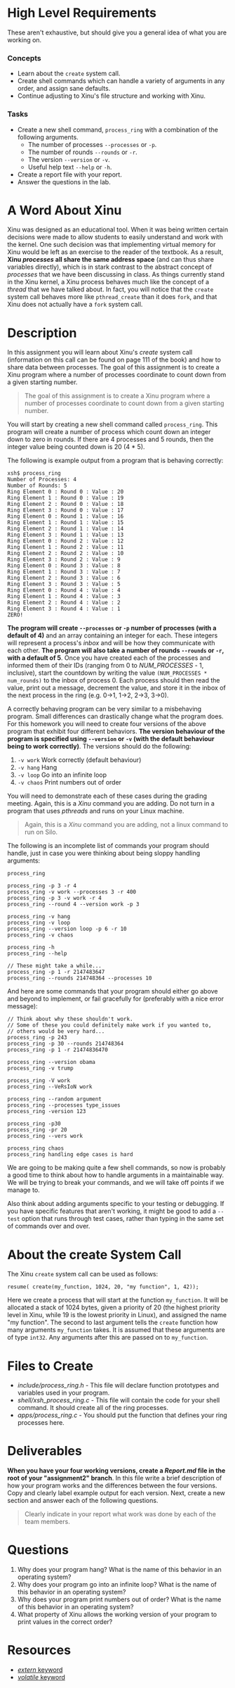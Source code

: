 # High Level Requirements
These aren't exhaustive, but should give you a general idea of what you are working on.

### Concepts
* Learn about the `create` system call.
* Create shell commands which can handle a variety of arguments in any order, and assign sane defaults.
* Continue adjusting to Xinu's file structure and working with Xinu.

### Tasks
* Create a new shell command, `process_ring` with a combination of the following arguments.
  * The number of processes `--processes` or `-p`.
  * The number of rounds `--rounds` or `-r`.
  * The version `--version` or `-v`.
  * Useful help text `--help` or `-h`.
* Create a report file with your report.
* Answer the questions in the lab.

# A Word About Xinu

Xinu was designed as an educational tool.  When it was being written certain decisions were made to allow students to easily understand and work with the kernel.  One such decision was that implementing virtual memory for Xinu would be left as an exercise to the reader of the textbook.  As a result, **Xinu _processes_ all share the same address space** (and can thus share variables directly), which is in stark contrast to the abstract concept of _processes_ that we have been discussing in class.  As things currently stand in the Xinu kernel, a Xinu process behaves much like the concept of a _thread_ that we have talked about.  In fact, you will notice that the `create` system call behaves more like `pthread_create` than it does `fork`, and that Xinu does not actually have a `fork` system call.

# Description

In this assignment you will learn about Xinu's *create* system call (information on this call can be found on page 111 of the book) and how to share data between processes.  The goal of this assignment is to create a Xinu program where a number of processes coordinate to count down from a given starting number.

> The goal of this assignment is to create a Xinu program where a number of processes coordinate to count down from a given starting number.

You will start by creating a new shell command called `process_ring`.  This program will create a number of process which count down an integer down to zero in rounds.  If there are 4 processes and 5 rounds, then the integer value being counted down is 20 (4 \* 5).

The following is example output from a program that is behaving correctly:

```
xsh$ process_ring
Number of Processes: 4
Number of Rounds: 5
Ring Element 0 : Round 0 : Value : 20
Ring Element 1 : Round 0 : Value : 19
Ring Element 2 : Round 0 : Value : 18
Ring Element 3 : Round 0 : Value : 17
Ring Element 0 : Round 1 : Value : 16
Ring Element 1 : Round 1 : Value : 15
Ring Element 2 : Round 1 : Value : 14
Ring Element 3 : Round 1 : Value : 13
Ring Element 0 : Round 2 : Value : 12
Ring Element 1 : Round 2 : Value : 11
Ring Element 2 : Round 2 : Value : 10
Ring Element 3 : Round 2 : Value : 9
Ring Element 0 : Round 3 : Value : 8
Ring Element 1 : Round 3 : Value : 7
Ring Element 2 : Round 3 : Value : 6
Ring Element 3 : Round 3 : Value : 5
Ring Element 0 : Round 4 : Value : 4
Ring Element 1 : Round 4 : Value : 3
Ring Element 2 : Round 4 : Value : 2
Ring Element 3 : Round 4 : Value : 1
ZERO!
```

**The program will create `--processes` or `-p` number of processes (with a default of 4)** and an array containing an integer for each.  These integers will represent a process's _inbox_ and will be how they communicate with each other.  **The program will also take a number of rounds `--rounds` or `-r`, with a default of 5**.  Once you have created each of the processes and informed them of their IDs (ranging from 0 to _NUM_PROCESSES_ - 1, inclusive), start the countdown by writing the value `(NUM_PROCESSES * num_rounds)` to the inbox of process 0.  Each process should then read the value, print out a message, decrement the value, and store it in the inbox of the next process in the ring (e.g. 0->1, 1->2, 2->3, 3->0).

A correctly behaving program can be very similar to a misbehaving program.  Small differences can drastically change what the program does.  For this homework you will need to create four versions of the above program that exhibit four different behaviors.  **The version behaviour of the program is specified using `--version` or `-v` (with the default behaviour being to work correctly)**.  The versions should do the following:

1. `-v work` Work correctly (default behaviour)
2. `-v hang` Hang
3. `-v loop` Go into an infinite loop
4. `-v chaos` Print numbers out of order

You will need to demonstrate each of these cases during the grading meeting.  Again, this is a *Xinu* command you are adding.  Do not turn in a program that uses _pthreads_ and runs on your Linux machine.

> Again, this is a *Xinu* command you are adding, not a linux command to run on Silo.

The following is an incomplete list of commands your program should handle, just in case you were thinking about being sloppy handling arguments:

```
process_ring

process_ring -p 3 -r 4
process_ring -v work --processes 3 -r 400
process_ring -p 3 -v work -r 4
process_ring --round 4 --version work -p 3

process_ring -v hang
process_ring -v loop
process_ring --version loop -p 6 -r 10
process_ring -v chaos

process_ring -h
process_ring --help

// These might take a while...
process_ring -p 1 -r 2147483647
process_ring --rounds 214748364 --processes 10
```

And here are some commands that your program should either go above and beyond to implement, or fail gracefully for (preferably with a nice error message):
```
// Think about why these shouldn't work.
// Some of these you could definitely make work if you wanted to,
// others would be very hard...
process_ring -p 243
process_ring -p 30 --rounds 214748364
process_ring -p 1 -r 21474836470

process_ring --version obama
process_ring -v trump

process_ring -V work
process_ring --VeRsIoN work

process_ring --random argument
process_ring --processes type_issues
process_ring -version 123

process_ring -p30
process_ring -pr 20
process_ring --vers work

process_ring chaos
process_ring handling edge cases is hard
```

We are going to be making quite a few shell commands, so now is probably a good time to think about how to handle arguments in a maintainable way.  We will be trying to break your commands, and we will take off points if we manage to.

Also think about adding arguments specific to your testing or debugging.  If you have specific features that aren't working, it might be good to add a `--test` option that runs through test cases, rather than typing in the same set of commands over and over.

# About the create System Call

The Xinu `create` system call can be used as follows:

```
resume( create(my_function, 1024, 20, "my function", 1, 42));
```

Here we create a process that will start at the function `my_function`.  It will be allocated a stack of 1024 bytes, given a priority of 20 (the highest priority level in Xinu, while 19 is the lowest priority in Linux), and assigned the name "my function".  The second to last argument tells the `create` function how many arguments `my_function` takes.  It is assumed that these arguments are of type `int32`.  Any arguments after this are passed on to `my_function`.

# Files to Create

* *include/process_ring.h* - This file will declare function prototypes and variables used in your program.
* *shell/xsh_process_ring.c* - This file will contain the code for your shell command.  It should create all of the ring processes.
* *apps/process_ring.c* - You should put the function that defines your ring processes here.

# Deliverables

**When you have your four working versions, create a *Report.md* file in the root of your "assignment2" branch**.  In this file write a brief description of how your program works and the differences between the four versions.  Copy and clearly label example output for each version.  Next, create a new section and answer each of the following questions.

> Clearly indicate in your report what work was done by each of the team members.

# Questions

1. Why does your program hang?  What is the name of this behavior in an operating system?
2. Why does your program go into an infinite loop?  What is the name of this behavior in an operating system?
3. Why does your program print numbers out of order?  What is the name of this behavior in an operating system?
4. What property of Xinu allows the working version of your program to print values in the correct order?

# Resources

* [_extern_ keyword](http://www.geeksforgeeks.org/understanding-extern-keyword-in-c/)
* [_volatile_ keyword](http://www.geeksforgeeks.org/understanding-volatile-qualifier-in-c/)